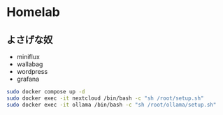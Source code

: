 # Homelab

## よさげな奴

- miniflux
- wallabag
- wordpress
- grafana

```bash
sudo docker compose up -d
sudo docker exec -it nextcloud /bin/bash -c "sh /root/setup.sh"
sudo docker exec -it ollama /bin/bash -c "sh /root/ollama/setup.sh"
```
